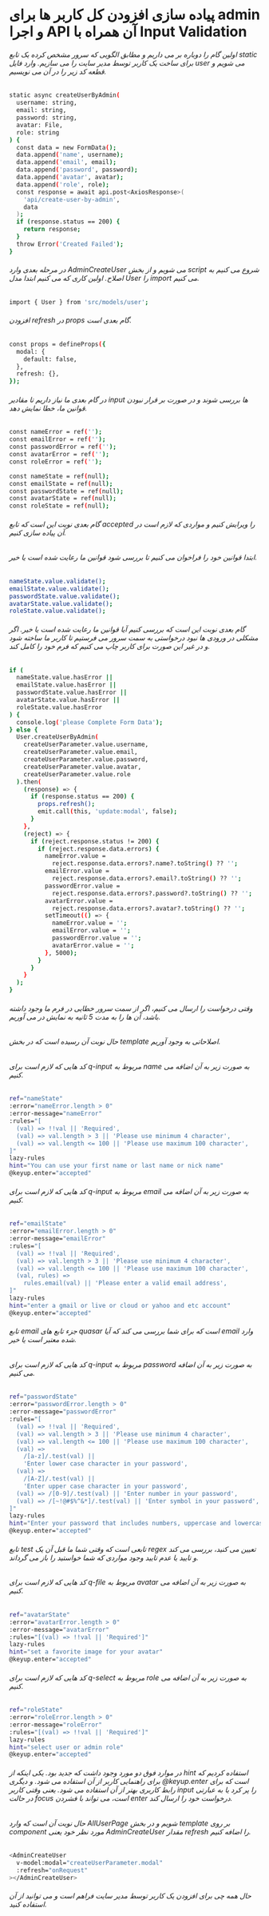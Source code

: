 # پیاده سازی افزودن کل کاربر ها برای admin و اجرا API آن همراه با Input Validation


###### اولین گام را دوباره بر می داریم و مطابق الگویی که سرور مشخص کرده یک تابع static برای ساخت یک کاربر توسط مدیر سایت را می سازیم. وارد فایل user می شویم و قطعه کد زیر را در آن می نویسیم.
```bash
static async createUserByAdmin(
  username: string,
  email: string,
  password: string,
  avatar: File,
  role: string
) {
  const data = new FormData();
  data.append('name', username);
  data.append('email', email);
  data.append('password', password);
  data.append('avatar', avatar);
  data.append('role', role);
  const response = await api.post<AxiosResponse>(
    'api/create-user-by-admin',
    data
  );
  if (response.status == 200) {
    return response;
  }
  throw Error('Created Failed');
}
```
###### در مرحله بعدی وارد AdminCreateUser می شویم و از بخش script شروع می کنیم به اصلاح. اولین کاری که می کنیم ابتدا مدل User را import می کنیم.
```bash
import { User } from 'src/models/user';
```
###### افزودن refresh در props گام بعدی است.
```bash
const props = defineProps({
  modal: {
    default: false,
  },
  refresh: {},
});
```
###### در گام بعدی ما نیاز داریم تا مقادیر input ها بررسی شوند و در صورت بر قرار نبودن قوانین ما، خطا نمایش دهد.

```bash
const nameError = ref('');
const emailError = ref('');
const passwordError = ref('');
const avatarError = ref('');
const roleError = ref('');

const nameState = ref(null);
const emailState = ref(null);
const passwordState = ref(null);
const avatarState = ref(null);
const roleState = ref(null);
```
###### گام بعدی نوبت این است که تابع accepted را ویرایش کنیم و مواردی که لازم است در آن پیاده سازی کنیم.
###### ابتدا قوانین خود را فراخوان می کنیم تا بررسی شود قوانین ما رعایت شده است یا خیر.
```bash
nameState.value.validate();
emailState.value.validate();
passwordState.value.validate();
avatarState.value.validate();
roleState.value.validate();
```
###### گام بعدی نوبت این است که بررسی کنیم آیا قوانین ما رعایت شده است یا خیر. اگر مشکلی در ورودی ها نبود درخواستی به سمت سرور می فرستیم تا کاربر ما ساخته شود و در غیر این صورت برای کاربر چاپ می کنیم که فرم خود را کامل کند.

```bash
if (
  nameState.value.hasError ||
  emailState.value.hasError ||
  passwordState.value.hasError ||
  avatarState.value.hasError ||
  roleState.value.hasError
) {
  console.log('please Complete Form Data');
} else {
  User.createUserByAdmin(
    createUserParameter.value.username,
    createUserParameter.value.email,
    createUserParameter.value.password,
    createUserParameter.value.avatar,
    createUserParameter.value.role
  ).then(
    (response) => {
      if (response.status == 200) {
        props.refresh();
        emit.call(this, 'update:modal', false);
      }
    },
    (reject) => {
      if (reject.response.status != 200) {
        if (reject.response.data.errors) {
          nameError.value =
            reject.response.data.errors?.name?.toString() ?? '';
          emailError.value =
            reject.response.data.errors?.email?.toString() ?? '';
          passwordError.value =
            reject.response.data.errors?.password?.toString() ?? '';
          avatarError.value =
            reject.response.data.errors?.avatar?.toString() ?? '';
          setTimeout(() => {
            nameError.value = '';
            emailError.value = '';
            passwordError.value = '';
            avatarError.value = '';
          }, 5000);
        }
      }
    }
  );
}
```
###### وقتی درخواست را ارسال می کنیم، اگر از سمت سرور خطایی در فرم ما وجود داشته باشد، آن ها را به مدت 5 ثانیه  به نمایش در می آوریم.
###### حال نوبت آن رسیده است که در بخش template اصلاحاتی به وجود آوریم.
###### کد هایی که لازم است برای q-input مربوط به name به صورت زیر به آن اضافه می کنیم.
```bash
ref="nameState"
:error="nameError.length > 0"
:error-message="nameError"
:rules="[
  (val) => !!val || 'Required',
  (val) => val.length > 3 || 'Please use minimum 4 character',
  (val) => val.length <= 100 || 'Please use maximum 100 character',
]"
lazy-rules
hint="You can use your first name or last name or nick name"
@keyup.enter="accepted"
```
###### کد هایی که لازم است برای q-input مربوط به email به صورت زیر به آن اضافه می کنیم.
```bash
ref="emailState"
:error="emailError.length > 0"
:error-message="emailError"
:rules="[
  (val) => !!val || 'Required',
  (val) => val.length > 3 || 'Please use minimum 4 character',
  (val) => val.length <= 100 || 'Please use maximum 100 character',
  (val, rules) =>
    rules.email(val) || 'Please enter a valid email address',
]"
lazy-rules
hint="enter a gmail or live or cloud or yahoo and etc account"
@keyup.enter="accepted"
```
###### تابع email جزء تابع های quasar است که برای شما بررسی می کند که آیا email وارد شده معتبر است یا خیر.
###### کد هایی که لازم است برای q-input مربوط به password به صورت زیر به آن اضافه می کنیم.
```bash
ref="passwordState"
:error="passwordError.length > 0"
:error-message="passwordError"
:rules="[
  (val) => !!val || 'Required',
  (val) => val.length > 3 || 'Please use minimum 4 character',
  (val) => val.length <= 100 || 'Please use maximum 100 character',
  (val) =>
    /[a-z]/.test(val) ||
    'Enter lower case character in your password',
  (val) =>
    /[A-Z]/.test(val) ||
    'Enter upper case character in your password',
  (val) => /[0-9]/.test(val) || 'Enter number in your password',
  (val) => /[~!@#$%^&*]/.test(val) || 'Enter symbol in your password',
]"
lazy-rules
hint="Enter your password that includes numbers, uppercase and lowercase letters, and symbols"
@keyup.enter="accepted"
```
###### تابع test تابعی است که وقتی شما ما قبل آن یک regex تعیین می کنید، بررسی می کند و تایید یا عدم تایید وجود مواردی که شما خواستید را باز می گرداند.
###### کد هایی که لازم است برای q-file مربوط به avatar به صورت زیر به آن اضافه می کنیم.
```bash
ref="avatarState"
:error="avatarError.length > 0"
:error-message="avatarError"
:rules="[(val) => !!val || 'Required']"
lazy-rules
hint="set a favorite image for your avatar"
@keyup.enter="accepted"
```
###### کد هایی که لازم است برای q-select مربوط به role به صورت زیر به آن اضافه می کنیم.
```bash
ref="roleState"
:error="roleError.length > 0"
:error-message="roleError"
:rules="[(val) => !!val || 'Required']"
lazy-rules
hint="select user or admin role"
@keyup.enter="accepted"
```
###### در موارد فوق دو مورد وجود داشت که جدید بود. یکی اینکه از hint استفاده کردیم که برای راهنمایی کاربر از آن استفاده می شود. و دیگری @keyup.enter است که برای رابط کاربری  بهتر از آن استفاده می شود. یعنی وقتی کاربر input را پر کرد یا به عبارتی در حالت focus است، می تواند با فشردن enter درخواست خود را ارسال کند.

###### حال نوبت آن است که وارد AllUserPage شویم و در بخش template بر روی component مورد نظر خود یعنی AdminCreateUser مقدار refresh را اضافه کنیم.
```bash
<AdminCreateUser
  v-model:modal="createUserParameter.modal"
  :refresh="onRequest"
></AdminCreateUser>
```
###### حال همه چی برای افزودن یک کاربر توسط مدیر سایت فراهم است و می توانید از آن استفاده کنید.





